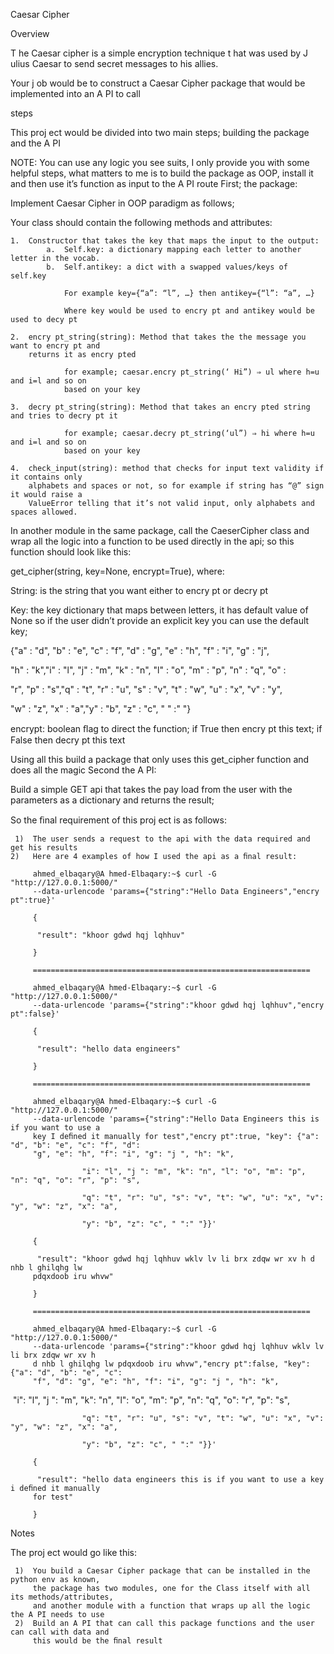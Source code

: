 ﻿Caesar Cipher 

Overview 

T he Caesar cipher is a simple encryption technique t hat was used by J ulius Caesar to send 
secret messages to his allies. 

Your j ob would be to construct a Caesar Cipher package that would be implemented into 
an A PI to call 

steps 

This proj ect would be divided into two main steps; building the package and the A PI 

NOTE: You can use any logic you see suits, I only provide you with some 
helpful steps, what matters to me is to build the package as OOP, install 
it and then use it’s function as input to the A PI route 
﻿First; the package: 

Implement Caesar Cipher in OOP paradigm as follows; 

Your class should contain the following methods and attributes: 

    1.  Constructor that takes the key that maps the input to the output: 
            a.  Self.key: a dictionary mapping each letter to another letter in the vocab. 
            b.  Self.antikey: a dict with a swapped values/keys of self.key 

                For example key={“a”: “l”, …} then antikey={“l”: “a”, …} 

                Where key would be used to encry pt and antikey would be used to decy pt 

    2.  encry pt_string(string): Method that takes the the message you want to encry pt and 
        returns it as encry pted 

                for example; caesar.encry pt_string(‘ Hi”) ⇒ ul where h=u and i=l and so on 
                based on your key 

    3.  decry pt_string(string): Method that takes an encry pted string and tries to decry pt it 

                for example; caesar.decry pt_string(‘ul”) ⇒ hi where h=u and i=l and so on 
                based on your key 

    4.  check_input(string): method that checks for input text validity if it contains only 
        alphabets and spaces or not, so for example if string has “@” sign it would raise a 
        ValueError telling that it’s not valid input, only alphabets and spaces allowed. 

In another module in the same package, call the CaeserCipher class and wrap all the logic 
into a function to be used directly in the api; so this function should look like this: 

get_cipher(string, key=None, encrypt=True), where: 

String: is the string that you want either to encry pt or decry pt 

Key: the key dictionary that maps between letters, it has default value of None so if the 
user didn’t provide an explicit key you can use the default key; 

{"a" :  "d",   "b" :  "e",   "c" :  "f",   "d" : "g",   "e" :  "h",   "f" :  "i",  "g" :  "j", 

"h" :  "k","i" :   "l",   "j" :  "m",   "k" :  "n",  "l" :  "o",   "m" :  "p",   "n" :  "q",  "o" : 

"r",   "p" :  "s","q" :   "t",   "r" :  "u",   "s" : "v",   "t" :  "w",   "u" :  "x",   "v" : "y", 

"w" :  "z",   "x" :  "a","y" :   "b",   "z" :  "c",  "  " :"  "} 

encrypt: boolean ﬂag to direct the function; if True then encry pt this text; if False then 
decry pt this text 

Using all this build a package that only uses this get_cipher function and does all the magic 
﻿Second the A PI: 

Build a simple GET api that takes the pay load from the user with the parameters as a 
dictionary and returns the result; 

So the ﬁnal requirement of this proj ect is as follows: 

     1)  The user sends a request to the api with the data required and get his results 
    2)   Here are 4 examples of how I used the api as a ﬁnal result: 

         ahmed_elbaqary@A hmed-Elbaqary:~$ curl -G "http://127.0.0.1:5000/" 
         --data-urlencode 'params={"string":"Hello Data Engineers","encry pt":true}' 

         { 

          "result": "khoor gdwd hqj lqhhuv" 

         } 

         ============================================================== 

         ahmed_elbaqary@A hmed-Elbaqary:~$ curl -G "http://127.0.0.1:5000/" 
         --data-urlencode 'params={"string":"khoor gdwd hqj lqhhuv","encry pt":false}' 

         { 

          "result": "hello data engineers" 

         } 

         ============================================================== 

         ahmed_elbaqary@A hmed-Elbaqary:~$ curl -G "http://127.0.0.1:5000/" 
         --data-urlencode 'params={"string":"Hello Data Engineers this is if you want to use a 
         key I deﬁned it manually for test","encry pt":true, "key": {"a": "d", "b": "e", "c": "f", "d": 
         "g", "e": "h", "f": "i", "g": "j ", "h": "k", 

                    "i": "l", "j ": "m", "k": "n", "l": "o", "m": "p", "n": "q", "o": "r", "p": "s", 

                    "q": "t", "r": "u", "s": "v", "t": "w", "u": "x", "v": "y", "w": "z", "x": "a", 

                    "y": "b", "z": "c", " ":" "}}' 

         { 

          "result": "khoor gdwd hqj lqhhuv wklv lv li brx zdqw wr xv h d nhb l ghilqhg lw 
         pdqxdoob iru whvw" 

         } 

         ============================================================== 

         ahmed_elbaqary@A hmed-Elbaqary:~$ curl -G "http://127.0.0.1:5000/" 
         --data-urlencode 'params={"string":"khoor gdwd hqj lqhhuv wklv lv li brx zdqw wr xv h 
         d nhb l ghilqhg lw pdqxdoob iru whvw","encry pt":false, "key": {"a": "d", "b": "e", "c": 
         "f", "d": "g", "e": "h", "f": "i", "g": "j ", "h": "k", 
﻿                    "i": "l", "j ": "m", "k": "n", "l": "o", "m": "p", "n": "q", "o": "r", "p": "s", 

                    "q": "t", "r": "u", "s": "v", "t": "w", "u": "x", "v": "y", "w": "z", "x": "a", 

                    "y": "b", "z": "c", " ":" "}}' 

         { 

          "result": "hello data engineers this is if you want to use a key i deﬁned it manually 
         for test" 

         } 

Notes 

The proj ect would go like this: 

     1)  You build a Caesar Cipher package that can be installed in the python env as known, 
         the package has two modules, one for the Class itself with all its methods/attributes, 
         and another module with a function that wraps up all the logic the A PI needs to use 
     2)  Build an A PI that can call this package functions and the user can call with data and 
         this would be the ﬁnal result 
